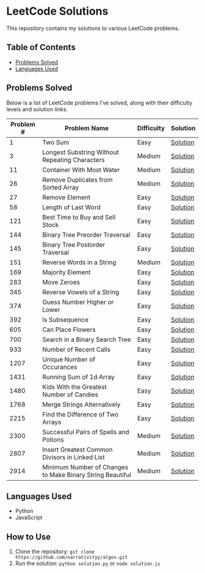 # LeetCode Solutions

This repository contains my solutions to various LeetCode problems.

## Table of Contents

* [Problems Solved](#problems-solved)
* [Languages Used](#languages-used)

## Problems Solved

Below is a list of LeetCode problems I've solved, along with their difficulty levels and solution links.

| Problem # | Problem Name | Difficulty | Solution |
| --- | --- | --- | --- |
| 1 | Two Sum | Easy | [Solution](https://github.com/narrativityy/algos/blob/main/1TwoSum.py) |
| 3 | Longest Substring Without Repeating Characters | Medium | [Solution](https://github.com/narrativityy/algos/blob/main/3LongestSubstringWithoutRepeatingCharacters.js) |
| 11 | Container With Most Water | Medium | [Solution](https://github.com/narrativityy/algos/blob/main/11ContainerWithMostWater.js) |
| 26 | Remove Duplicates from Sorted Array | Medium | [Solution](https://github.com/narrativityy/algos/blob/main/26RemoveDuplicatesFromSortedArray) |
| 27 | Remove Element | Easy | [Solution](https://github.com/narrativityy/algos/blob/main/27RemoveElement.js) |
| 58 | Length of Last Word | Easy | [Solution](https://github.com/narrativityy/algos/blob/main/58LengthOfLastWord.py) |
| 121 | Best Time to Buy and Sell Stock | Easy | [Solution](https://github.com/narrativityy/algos/blob/main/121BestTimeToBuyAndSellStock.js) |
| 144 | Binary Tree Preorder Traversal | Easy | [Solution](https://github.com/narrativityy/algos/blob/main/144BinaryTreePreorderTraversal.py) |
| 145 | Binary Tree Postorder Traversal | Easy | [Solution](https://github.com/narrativityy/algos/blob/main/145BinaryTreePostorderTraversal.py) |
| 151 | Reverse Words in a String | Medium | [Solution](https://github.com/narrativityy/algos/blob/main/151ReverseWordsInAString.js) |
| 169 | Majority Element | Easy | [Solution](https://github.com/narrativityy/algos/blob/main/169MajorityElement.js) |
| 283 | Move Zeroes | Easy | [Solution](https://github.com/narrativityy/algos/blob/main/283MoveZereos.py) |
| 345 | Reverse Vowels of a String | Easy | [Solution](https://github.com/narrativityy/algos/blob/main/345ReverseVowelsOfAString.js) |
| 374 | Guess Number Higher or Lower | Easy | [Solution](https://github.com/narrativityy/algos/blob/main/374GuessNumberHigherOrLower.py) |
| 392 | Is Subsequence | Easy | [Solution](https://github.com/narrativityy/algos/blob/main/392IsSubsequence.js) |
| 605 | Can Place Flowers | Easy | [Solution](https://github.com/narrativityy/algos/blob/main/605CanPlaceFlowers.js) |
| 700 | Search in a Binary Search Tree | Easy | [Solution](https://github.com/narrativityy/algos/blob/main/700SearchInABinarySearchTree.py) |
| 933 | Number of Recent Calls | Easy | [Solution](https://github.com/narrativityy/algos/blob/main/933NumberOfRecentCalls.py) |
| 1207 | Unique Number of Occurances | Easy | [Solution](https://github.com/narrativityy/algos/blob/main/1207UniqueNumberOfOccurances.py) |
| 1431 | Running Sum of 1d Array | Easy | [Solution](https://github.com/narrativityy/algos/blob/main/1431KidsWithTheGreatestNumberOfCandies.py) |
| 1480 | Kids With the Greatest Number of Candies | Easy | [Solution](https://github.com/narrativityy/algos/blob/main/1480RunningSumOf1dArray.py) |
| 1768 | Merge Strings Alternatively | Easy | [Solution](https://github.com/narrativityy/algos/blob/main/1768MergeStringsAlternately.js) |
| 2215 | Find the Difference of Two Arrays | Easy | [Solution](https://github.com/narrativityy/algos/blob/main/2215FindTheDifferenceOfTwoArrays.py) |
| 2300 | Successful Pairs of Spells and Potions | Medium | [Solution](https://github.com/narrativityy/algos/blob/main/2300SuccessfulPairsOfSpellsAndPotions.py) |
| 2807 | Insert Greatest Common Divisors in Linked List | Medium | [Solution](https://github.com/narrativityy/algos/blob/main/2807InsertGreatestCommonDivisorsInLinkedList.py) |
| 2914 | Minimum Number of Changes to Make Binary String Beautiful | Medium | [Solution](https://github.com/narrativityy/algos/blob/main/2914MinimumNumberOfChangesToMakeBinaryStringBeautiful.py) |


## Languages Used

* Python
* JavaScript

## How to Use

1. Clone the repository: `git clone https://github.com/narrativityy/algos.git`
2. Run the solution: `python solution.py` or `node solution.js`